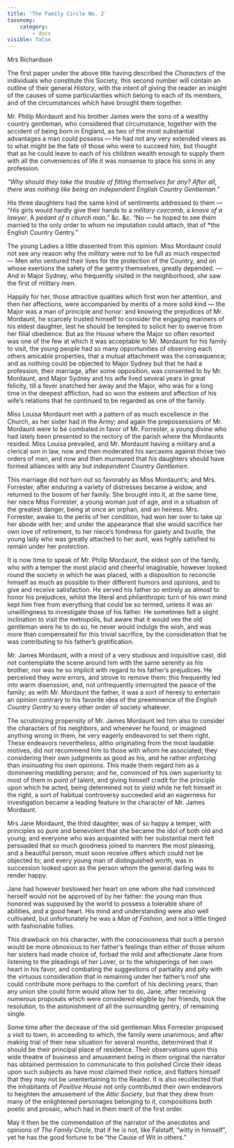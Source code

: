 ```yaml
---
title: 'The Family Circle No. 2'
taxonomy:
    category:
        - docs
visible: false
---
```


<div class="author">Mrs Richardson</div>

The first paper under the above title having described the *Characters* of the individuals who constitute this Society, this second number will contain an outline of their general *History*, with the intent of giving the reader an insight of the causes of some particularities which belong to each of its members, and of the circumstances which have brought them together.  
  
Mr. Philip Mordaunt and his brother James were the sons of a wealthy country gentleman, who considered that circumstance, together with the accident of being born in England, as two of the most substantial advantages a man could possess — He had not any very extended views as to what might be the fate of those who were to succeed him, but thought that as he could leave to each of his children wealth enough to supply them with all the conveniences of life it was nonsense to place his sons in any profession.  
  
*“Why should they take the trouble of fitting themselves for any? After all, there was nothing like being an independent English Country Gentleman.”*
  
His three daughters had the same kind of sentiments addressed to them — “*His* girls would hardly give their hands to a *military coxcomb*, a *knave of a lawyer*, A *pedant of a church man*.” &c. &c. “No — he hoped to see them married to the only order to whom no imputation could attach, that of *the English Country Gentry.”  
  
The young Ladies a little dissented from this opinion. Miss Mordaunt could not see any reason why the *military* were not to be full as much respected — Men who ventured their lives for the protection of the Country, and on whose exertions the safety of the gentry themselves, greatly depended. — And in Major Sydney, who frequently visited in the neighborhood, *she* saw the first of military men.  
  
Happily for her, those attractive qualities which first won her attention, and then her affections, were accompanied by merits of a more solid kind — the Major was a man of principle and honor: and knowing the prejudices of Mr. Mordaunt, he scarcely trusted himself to consider the engaging manners of his eldest daughter, lest he should be tempted to solicit her to swerve from her filial obedience. But as the House where the Major so often resorted was one of the few at which it was acceptable to Mr. Mordaunt for his family to visit, the young people had so many opportunities of observing each others amicable properties, that a mutual attachment was the consequence; and as nothing could be objected to Major Sydney but that he had a profession, their marriage, after some opposition, was consented to by Mr. Mordaunt, and Major Sydney and his wife lived several years in great felicity, till a fever snatched her away and the Major, who was for a long time in the deepest affliction, had so won the esteem and affection of his wife’s relations that he continued to be regarded as one of the family.  
  
Miss Louisa Mordaunt met with a pattern of as much excellence in the Church, as her sister had in the Army; and again the prepossessions of Mr. Mordaunt were to be combated in favor of Mr. Forrester, a young divine who had lately been presented to the rectory of the parish where the Mordaunts resided. Miss Louisa prevailed, and Mr. Mordaunt having a military and a clerical son in law, now and then moderated his sarcasms against those two orders of men, and now and then murmured that *his* daughters should have formed alliances with any but *independent Country Gentlemen.*  
  
This marriage did not turn out so favorably as Miss Mordaunt’s; and Mrs. Forrester, after enduring a variety of distresses became a widow, and returned to the bosom of her family. She brought into it, at the same time, her niece Miss Forrester, a young woman just of age, and in a situation of the greatest danger, being at once an orphan, and an heiress. Mrs. Forrester, awake to the perils of her condition, had won her over to take up her abode with her; and under the appearance that she would sacrifice her own love of retirement, to her niece’s fondness for gaiety and bustle, the young lady who was greatly attached to her aunt, was highly satisfied to remain under her protection.  
  
It is now time to speak of Mr. Philip Mordaunt, the eldest son of the family, who with a temper the most placid and cheerful imaginable, however looked round the society in which he was placed, with a disposition to reconcile himself as much as possible to their different humors and opinions, and to give and receive satisfaction. He served his father so entirely as almost to honor his prejudices, whilst the literal and philanthropic turn of his own mind kept him free from everything that could be so termed, unless it was an unwillingness to investigate those of his father. He sometimes felt a slight inclination to visit the metropolis, but aware that it would vex the old gentleman were he to do so, he never would indulge the wish, and was more than compensated for this trivial sacrifice, by the consideration that he was contributing to his father’s gratification.  
  
Mr. James Mordaunt, with a mind of a very studious and inquisitive cast, did not contemplate the scene around him with the same serenity as his brother, nor was he so implicit with regard to his father’s prejudices. He perceived they *were* errors, and strove to remove them: this frequently led into warm disenssion, and, not unfrequently interrupted the peace of the family; as with Mr. Mordaunt the father, it was a sort of heresy to entertain an opinion contrary to his favorite  idea of the preeminence of the *English Country Gentry* to every other order of society whatever.  
  
The scrutinizing propensity of Mr. James Mordaunt led him also to consider the characters of his neighbors, and whenever he found, or imagined anything wrong in them, he very eagerly endeavored to set them right. These endeavors nevertheless, altho originating from the most laudable motives, did not recommend him to those with whom he associated; they considering their own judgments as good as his, and he rather *enforcing* than *insinuating* his own opinions. This made them regard him as a domineering meddling person; and he, convinced of his own superiority to most of them in point of talent, and giving himself credit for the principle upon which he acted, being determined not to yield while he felt himself in the right, a sort of habitual controversy succeeded and an eagerness for investigation became a leading feature in the character of Mr. James Mordaunt.  
  
Mrs Jane Mordaunt, the third daughter, was of so happy a temper, with principles so pure and benevolent that she became the idol of both old and young; and everyone who was acquainted with her substantial merit felt persuaded that so much goodness joined to manners the most pleasing, and a beautiful person, must soon receive offers which could not be objected to; and every young man of distinguished worth, was in succession looked upon as the person whom the general darling was to render happy.  
  
Jane had however bestowed her heart on one whom she had convinced herself would not be approved of by her father: the young man thus honored was supposed by the world to possess a tolerable share of abilities, and a good heart. His mind and understanding were also well cultivated, but unfortunately he was a *Man of Fashion*, and not a little tinged with fashionable follies.  
  
This drawback on his character, with the consciousness that such a person would be more obnoxious to her father’s feelings than either of those whom her sisters had made choice of, forbad the mild and affectionate Jane from listening to the pleadings of her Lover, or to the whisperings of her own heart in his favor, and combating the suggestions of partiality and pity with the virtuous consideration that in remaining under her father’s roof she could contribute more perhaps to the comfort of his declining years, than any union she could form would allow her to do, Jane, after receiving numerous proposals which were considered eligible by her friends, took the resolution, to the astonishment of all the surrounding gentry, of remaining single.  
  
Some time after the decease of the old gentleman Miss Forrester proposed a visit to town, in acceeding to which, the family were unanimous; and after making trial of their new situation for several months, determined that it should be their principal place of residence. Their observations upon this wide theatre of business and amusement being in *them* original the narrator has obtained permission to communicate to this polished Circle their ideas upon such subjects as have most claimed their notice, and flatters himself that they may not be unentertaining to the Reader. It is also recollected that the inhabitants of *Positive House* not only contributed their own endeavors to heighten the amusement of the *Attic Society*, but that they drew from many of the enlightened personages belonging to it, compositions both poetic and prosaic, which had in them merit of the first order.  
  
May it then be the commendation of the narrator of the anecdotes and opinions of *The Family Circle*, that if he is not, like Falstaff, “witty in himself”, yet he has the good fortune to be “the Cause of Wit in others.” 
